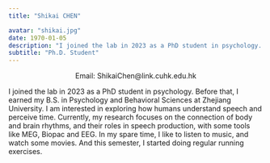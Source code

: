 ```yaml
---
title: "Shikai CHEN"

avatar: "shikai.jpg"
date: 1970-01-05
description: "I joined the lab in 2023 as a PhD student in psychology..."
subtitle: "Ph.D. Student"
---
```

<p align="center">
    Email: ShikaiChen@link.cuhk.edu.hk
</p>

I joined the lab in 2023 as a PhD student in psychology. Before that, I earned my B.S. in Psychology and Behavioral Sciences at Zhejiang University. I am interested in exploring how humans understand speech and perceive time. Currently, my research focuses on the connection of body and brain rhythms, and their roles in speech production, with some tools like MEG, Biopac and EEG. In my spare time, I like to listen to music, and watch some movies. And this semester, I started doing regular running exercises.
